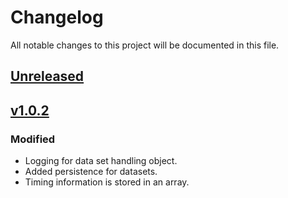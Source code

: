 # Changelog
All notable changes to this project will be documented in this file.

## [Unreleased]

## [v1.0.2]
### Modified
- Logging for data set handling object.
- Added persistence for datasets.
- Timing information is stored in an array.


[Unreleased]: https://github.com/andersonkmi/spark-utils/compare/v1.0.2...HEAD
[v1.0.2]: https://github.com/andersonkmi/spark-utils/compare/v1.0.0...v1.0.2